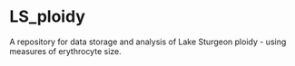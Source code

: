 # LS_ploidy
A repository for data storage and analysis of Lake Sturgeon ploidy - using measures of erythrocyte size. 
